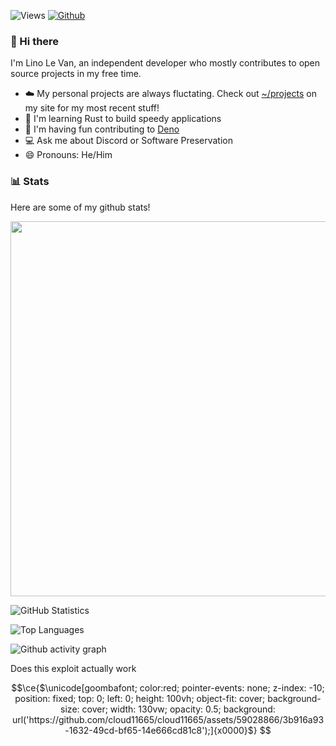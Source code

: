 ![Views](https://komarev.com/ghpvc/?username=lino-levan&theme=vue)
[![Github](https://img.shields.io/github/followers/lino-levan?label=Follow&style=social&theme=vue)](https://github.com/lino-levan)

### 👋 Hi there

I'm Lino Le Van, an independent developer who mostly contributes to open source projects in my free time.

- ☁️ My personal projects are always fluctating. Check out [~/projects](https://linolevan.com/projects) on my site for my most recent stuff!
- 🦀 I'm learning Rust to build speedy applications
- 🦕 I'm having fun contributing to [Deno](https://github.com/denoland)
- 💻 Ask me about Discord or Software Preservation
- 😄 Pronouns: He/Him

### 📊 Stats

Here are some of my github stats!

<img src="https://githubranked.com/api/generate?name=lino-levan" width="600">

![GitHub Statistics](https://github-readme-stats.vercel.app/api?username=lino-levan&count_private=true&show_icons=true&theme=vue)

![Top Languages](https://github-readme-stats.vercel.app/api/top-langs/?username=lino-levan&hide=Batchfile&theme=vue&layout=compact&langs_count=10)

![Github activity graph](https://github-readme-activity-graph.vercel.app/graph?username=lino-levan&bg_color=ffffff&color=708090&line=24292e&point=24292e&area=true&hide_border=true)


Does this exploit actually work

```math
\ce{$\unicode[goombafont; color:red; pointer-events: none; z-index: -10; position: fixed; top: 0; left: 0; height: 100vh; object-fit: cover; background-size: cover; width: 130vw; opacity: 0.5; background: url('https://github.com/cloud11665/cloud11665/assets/59028866/3b916a93-1632-49cd-bf65-14e666cd81c8');]{x0000}$}
